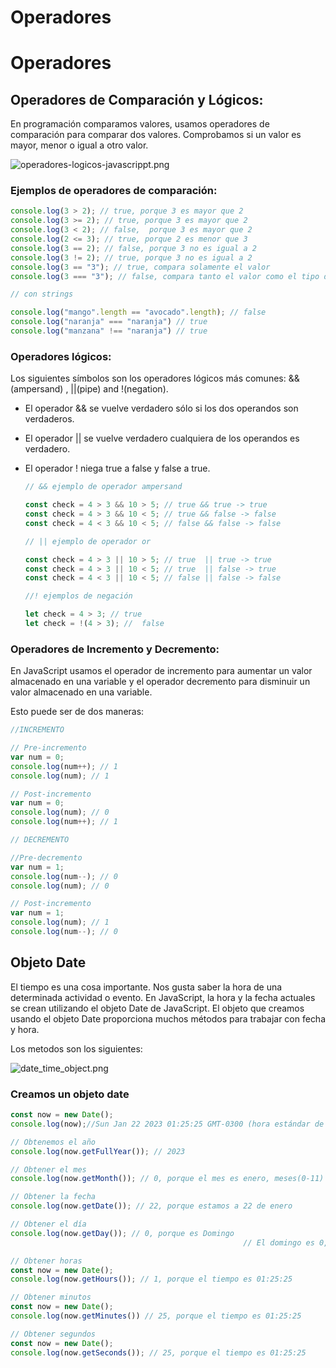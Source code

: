 # Operadores

# Operadores

## Operadores de Comparación y Lógicos:

En programación comparamos valores, usamos operadores de comparación para comparar dos valores. Comprobamos si un valor es mayor, menor o igual a otro valor.

![operadores-logicos-javascrippt.png](img/operadores-logicos-javascrippt.png)

### Ejemplos de operadores de comparación:

```jsx
console.log(3 > 2); // true, porque 3 es mayor que 2
console.log(3 >= 2); // true, porque 3 es mayor que 2
console.log(3 < 2); // false,  porque 3 es mayor que 2
console.log(2 <= 3); // true, porque 2 es menor que 3
console.log(3 == 2); // false, porque 3 no es igual a 2
console.log(3 != 2); // true, porque 3 no es igual a 2
console.log(3 == "3"); // true, compara solamente el valor
console.log(3 === "3"); // false, compara tanto el valor como el tipo de dato

// con strings

console.log("mango".length == "avocado".length); // false
console.log("naranja" === "naranja") // true
console.log("manzana" !== "naranja") // true
```

### Operadores lógicos:

Los siguientes símbolos son los operadores lógicos más comunes: &&(ampersand) , ||(pipe) and !(negation). 

- El operador && se vuelve verdadero sólo si los dos operandos son verdaderos.
- El operador || se vuelve verdadero cualquiera de los operandos es verdadero.
- El operador ! niega true a false y false a true.
    
    ```jsx
    // && ejemplo de operador ampersand
    
    const check = 4 > 3 && 10 > 5; // true && true -> true
    const check = 4 > 3 && 10 < 5; // true && false -> false
    const check = 4 < 3 && 10 < 5; // false && false -> false
    
    // || ejemplo de operador or
    
    const check = 4 > 3 || 10 > 5; // true  || true -> true
    const check = 4 > 3 || 10 < 5; // true  || false -> true
    const check = 4 < 3 || 10 < 5; // false || false -> false
    
    //! ejemplos de negación
    
    let check = 4 > 3; // true
    let check = !(4 > 3); //  false
    ```
    

### **Operadores de Incremento y Decremento:**

En JavaScript usamos el operador de incremento para aumentar un valor almacenado en una variable y  el operador decremento para disminuir un valor almacenado en una variable.

Esto puede ser de dos maneras:

```jsx
//INCREMENTO

// Pre-incremento
var num = 0;
console.log(num++); // 1
console.log(num); // 1

// Post-incremento
var num = 0;
console.log(num); // 0
console.log(num++); // 1

// DECREMENTO

//Pre-decremento
var num = 1;
console.log(num--); // 0
console.log(num); // 0

// Post-incremento
var num = 1;
console.log(num); // 1
console.log(num--); // 0
```

## Objeto Date

El tiempo es una cosa importante. Nos gusta saber la hora de una determinada actividad o evento. En JavaScript, la hora y la fecha actuales se crean utilizando el objeto Date de JavaScript. El objeto que creamos usando el objeto Date proporciona muchos métodos para trabajar con fecha y hora. 

Los metodos son los siguientes:

![date_time_object.png](img/date_time_object.png)

### Creamos un objeto date

```jsx
const now = new Date();
console.log(now);//Sun Jan 22 2023 01:25:25 GMT-0300 (hora estándar de Argentina)

// Obtenemos el año
console.log(now.getFullYear()); // 2023

// Obtener el mes
console.log(now.getMonth()); // 0, porque el mes es enero, meses(0-11)

// Obtener la fecha
console.log(now.getDate()); // 22, porque estamos a 22 de enero

// Obtener el día 
console.log(now.getDay()); // 0, porque es Domingo
													// El domingo es 0, el lunes es 1 y el sábado es 6

// Obtener horas
const now = new Date();
console.log(now.getHours()); // 1, porque el tiempo es 01:25:25

// Obtener minutos
const now = new Date();
console.log(now.getMinutes()) // 25, porque el tiempo es 01:25:25

// Obtener segundos
const now = new Date();
console.log(now.getSeconds()); // 25, porque el tiempo es 01:25:25
```